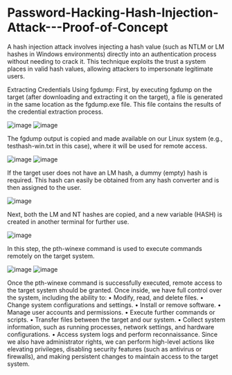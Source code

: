 # Password-Hacking-Hash-Injection-Attack---Proof-of-Concept
A hash injection attack involves injecting a hash value (such as NTLM or LM hashes in Windows environments) directly into an authentication process without needing to crack it. This technique exploits the trust a system places in valid hash values, allowing attackers to impersonate legitimate users.

Extracting Credentials Using fgdump: First, by executing fgdump on the target (after downloading and extracting it on the target), a file is generated in the same location as the fgdump.exe file. This file contains the results of the credential extraction process.

![image](https://github.com/user-attachments/assets/a23d17a5-a486-4487-a989-7fec7d54d460)
![image](https://github.com/user-attachments/assets/88d61583-945d-4a5e-95b6-55cadcc8813b)

The fgdump output is copied and made available on our Linux system (e.g., testhash-win.txt in this case), where it will be used for remote access.

![image](https://github.com/user-attachments/assets/15e541b7-8dc5-4b50-8cef-acf11d47c760)
![image](https://github.com/user-attachments/assets/58e92cef-2eaa-4a7f-a467-db1e37332093)
 
If the target user does not have an LM hash, a dummy (empty) hash is required. This hash can easily be obtained from any hash converter and is then assigned to the user.

![image](https://github.com/user-attachments/assets/4acb1537-c787-41c6-a146-7a9be24c0a54)

Next, both the LM and NT hashes are copied, and a new variable (HASH) is created in another terminal for further use.

![image](https://github.com/user-attachments/assets/d75fa0e2-e221-4435-8b3e-391ee05f21ca)
 
In this step, the pth-winexe command is used to execute commands remotely on the target system.

![image](https://github.com/user-attachments/assets/bebade01-69e5-4016-8f88-2969d260532d)
![image](https://github.com/user-attachments/assets/282c0e83-fbee-4b0f-84b9-2c0934583f32)

Once the pth-winexe command is successfully executed, remote access to the target system should be granted. Once inside, we have full control over the system, including the ability to:
•	Modify, read, and delete files.
•	Change system configurations and settings.
•	Install or remove software.
•	Manage user accounts and permissions.
•	Execute further commands or scripts.
•	Transfer files between the target and our system.
•	Collect system information, such as running processes, network settings, and hardware configurations.
•	Access system logs and perform reconnaissance.
Since we also have administrator rights, we can perform high-level actions like elevating privileges, disabling security features (such as antivirus or firewalls), and making persistent changes to maintain access to the target system.
